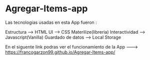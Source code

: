 # Agregar-Items-app
Las tecnologias usadas en esta App fueron :

Estructura --> HTML
UI --> CSS Materilize(libreria)
Interactividad --> Javascript(Vanilla)
Guardado de datos --> Local Storage

En el siguente link podras ver el funcionamiento de la App ---> https://francogarzon99.github.io/Agregar-Items-app/
